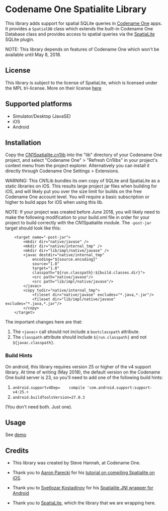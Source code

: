 # Codename One Spatialite Library

This library adds support for spatial SQLite queries in [Codename One](https://www.codenameone.com) apps.  It provides
a `SpatialDB` class which extends the built-in Codename One Database class and provides
access to spatial queries via the [SpatiaLite](https://www.gaia-gis.it/fossil/libspatialite/index) SQLite plugin.

NOTE: This library depends on features of Codename One which won't be available until May 8, 2018.

## License

This library is subject to the license of SpatiaLite, which is licensed under the MPL tri-license.  More on their license [here](https://www.gaia-gis.it/fossil/libspatialite/index)


## Supported platforms

- Simulator/Desktop (JavaSE)
- iOS
- Android

## Installation

Copy the [CN1Spatialite.cn1lib](bin/CN1Spatialite.cn1lib) into the "lib" directory of your Codename One project, and select "Codename One" > "Refresh Cn1libs" in your project's context menu from the project explorer.  Alternatively you can install it directly through Codename One Settings > Extensions.

WARNING:  This CN1Lib bundles its own copy of SQLite and SpatiaLite as a static libraries on iOS.  This results large project jar files when building for iOS, and will likely put you over the size limit for builds on the free Codename One account level.  You will require a basic subscription or higher to build apps for iOS when using this lib.

NOTE: If your project was created before June 2018, you will likely need to make the following modification to your build.xml file in order for your project to build correctly with the CN1Spatialite module.   The `-post-jar` target should look like this:

~~~~
    <target name="-post-jar">
        <mkdir dir="native/javase" />
        <mkdir dir="native/internal_tmp" />
        <mkdir dir="lib/impl/native/javase" />
        <javac destdir="native/internal_tmp"
            encoding="${source.encoding}"
            source="1.8"
            target="1.8"
            classpath="${run.classpath}:${build.classes.dir}">
            <src path="native/javase"/>
            <src path="lib/impl/native/javase"/>
        </javac>
        <copy todir="native/internal_tmp">
            <fileset dir="native/javase" excludes="*.java,*.jar"/>
            <fileset dir="lib/impl/native/javase" excludes="*.java,*.jar"/>
        </copy>        
    </target> 
~~~~

The important changes here are that:

1. The `<javac>` call should not include a `bootclasspath` attribute.
2. The `classpath` attribute should include `${run.classpath}` and not `${javac.classpath}`.

### Build Hints

On android, this library requires version 25 or higher of the v4 support library.  At time
of writing (May 2018), the default version on the Codename One build server is 23, so you'll need to add one of the following build hints:

1. `android.supportv4Dep=    compile 'com.android.support:support-v4:25.+`
2. `android.buildToolsVersion=27.0.3`

(You don't need both.  Just one).

## Usage

See [demo](CN1SpatialiteDemo/src/com/codename1/spatialite/demo/SpatialiteDemo.java)

## Credits

- This library was created by Steve Hannah, at Codename One.

- Thank you to [Aaron Parecki](https://github.com/aaronpk) for his [tutorial on compiling Spatialite on iOS](https://gist.github.com/aaronpk/0252426d5161bc9650d8).

- Thank you to [Svetlozar Kostadinov](https://github.com/sevar83) for his [Spatialite JNI wrapper for Android](https://github.com/sevar83/android-spatialite)

- Thank you to [SpatiaLite](https://www.gaia-gis.it/fossil/libspatialite/index), which the library that we are wrapping here.

